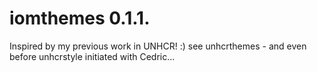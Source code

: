 # iomthemes 0.1.1.

Inspired by my previous work in UNHCR! :) 
see unhcrthemes - and even before  unhcrstyle initiated with Cedric... 
